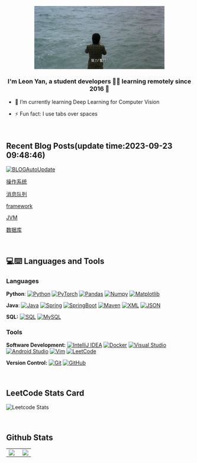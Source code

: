 <div align="center">
<img src="struggle.jpg" align="center" style="width: 70%" />
</div>  
  

### <div align="center">I'm Leon Yan, a student developers 👨‍💻 learning remotely since 2016 🚀</div>  
  

- 🌱 I’m currently learning Deep Learning for Computer Vision  
  

- ⚡ Fun fact: I use tabs over spaces  

<br/>  

## Recent Blog Posts(update time:2023-09-23 09:48:46)
[![BLOGAutoUpdate](https://github.com/leonyan18/leonyan18/actions/workflows/main.yml/badge.svg)](https://github.com/leonyan18/leonyan18/actions/workflows/main.yml)

[操作系统](http://dawnchannel.tech/2023/09/09/System/)

[消息队列](http://dawnchannel.tech/2023/06/26/MQ/)

[framework](http://dawnchannel.tech/2023/06/15/framework/)

[](http://dawnchannel.tech/2023/06/19/redis/)

[JVM](http://dawnchannel.tech/2023/06/14/jvm/)

[数据库](http://dawnchannel.tech/2023/06/12/database/)


<br/>

## 💻:keyboard: Languages and Tools 

### Languages

  **Python**:
  [![Python](https://img.shields.io/badge/-Python-black?style=flat&logo=python&link=https://github.com/leonyan18/Python-AWS-TradingAI)](https://github.com/leonyan18/Python-AWS-TradingAI)
  [![PyTorch](https://img.shields.io/badge/-PyTorch-EE4C2C?style=flat&logo=PyTorch&logoColor=white&link=https://github.com/leonyan18/Python-AWS-TradingAI)](https://github.com/leonyan18/Python-AWS-TradingAI)
  [![Pandas](https://img.shields.io/badge/-Pandas-150458?style=flat&logo=Pandas&link=https://github.com/leonyan18/Python-AWS-TradingAI)](https://github.com/leonyan18/Python-AWS-TradingAI)
  [![Numpy](https://img.shields.io/badge/-Numpy-lightgray?style=flat&logo=Numpy&logoColor=white&link=https://github.com/leonyan18/Python-AWS-TradingAI)](https://github.com/leonyan18/Python-AWS-TradingAI)
  [![Matplotlib](https://img.shields.io/badge/-Matplotlib-black?style=flat&logo=Matplotlib&logoColor=white&link=https://github.com/leonyan18/Python-AWS-TradingAI)](https://github.com/leonyan18/Python-AWS-TradingAI)

  **Java**: 
  [![Java](https://img.shields.io/badge/Java-orange?style=flat&logo=java&logoColor=white&link=https://github.com/leonyan18/OOP-JAVA-and-Android-App-Developer)](https://github.com/leonyan18/OOP-JAVA-and-Android-App-Developer) 
  [![Spring](https://img.shields.io/badge/-Spring-lightgray?style=flat&logo=spring&link=https://github.com/leonyan18/Java-Web-Developer)](https://github.com/leonyan18/Java-Web-Developer)
  [![SpringBoot](https://img.shields.io/badge/-Springboot-black?style=flat&logo=springboot&link=https://github.com/leonyan18/Java-Web-Developer)](https://github.com/leonyan18/Java-Web-Developer)
  [![Maven](https://img.shields.io/badge/Maven-C71A36?style=flat&logo=apache-maven&link=hhttps://github.com/leonyan18/Java-Web-Developer)](https://github.com/leonyan18/Java-Web-Developer) 
  [![XML](https://img.shields.io/badge/-XML-orange?style=flat&logo=xml&link=https://github.com/leonyan18/Java-Web-Developer)](https://github.com/leonyan18/Java-Web-Developer)
  [![JSON](https://img.shields.io/badge/-JSON-lightgray?style=flat&logo=json&link=https://github.com/leonyan18/Java-Web-Developer)](https://github.com/leonyan18/Java-Web-Developer)

  **SQL:**
  [![SQL](https://img.shields.io/badge/-SQL-orange?style=flat&logo=sql&link=https://github.com/leonyan18)](https://github.com/leonyan18)
  [![MySQL](https://img.shields.io/badge/-MySQL-lightgray?style=flat&logo=mysql&link=https://github.com/leonyan18)](https://github.com/leonyan18)

### Tools

**Software Development:**
[![IntelliJ IDEA](https://img.shields.io/badge/-red?style=flat&logo=IntelliJ-IDEA&logoColor=white&link=https://github.com/leonyan18 "IntelliJ IDEA")](https://github.com/leonyan18)
[![Docker](https://img.shields.io/badge/-2496ED?style=flat&logo=Docker&logoColor=white&link=https://github.com/leonyan18 "Docker")](https://github.com/leonyan18)
[![Visual Studio](https://img.shields.io/badge/-007ACC?style=flat&logo=Visual-Studio-Code&logoColor=white&link=https://github.com/leonyan18 "Visual Studio")](https://github.com/leonyan18)
[![Android Studio](https://img.shields.io/badge/-3DDC84?style=flat&logo=Android-Studio&logoColor=white&link=https://github.com/leonyan18 "Android Studio" )](https://github.com/leonyan18)
[![Vim](https://img.shields.io/badge/-019733?style=flat&logo=Vim&logoColor=white&link=https://github.com/leonyan18 "Vim")](https://github.com/leonyan18)
[![LeetCode](https://img.shields.io/badge/-02569B?style=flat&logo=leetCode&logoColor=white&link=https://github.com/leonyan18 "LeetCode")](https://github.com/leonyan18)

**Version Control:**
[![Git](https://img.shields.io/badge/-Git-black?style=flat&logo=git&link=https://github.com/leonyan18)](https://github.com/leonyan18) 
[![GitHub](https://img.shields.io/badge/-GitHub-181717?style=flat&logo=github&link=https://github.com/leonyan18)](https://github.com/leonyan18)
  

<br/>  

## LeetCode Stats Card  

![Leetcode Stats](https://leetcard.jacoblin.cool/leonyan18?theme=unicorn&extension=heatmap&site=cn)

<br/>  

## Github Stats  
<table><tr><td valign="top" width="55%">

<img src="https://github-readme-stats.vercel.app/api?username=leonyan18&show_icons=true&count_private=true&hide_border=true" align="left" style="width: 100%;" />

</td><td valign="top" width="45%">

<img src="https://github-readme-stats.vercel.app/api/top-langs/?username=leonyan18&hide_border=true&layout=compact" align="right" style="width: 100%" />


</td></tr></table>  

<br/>  
